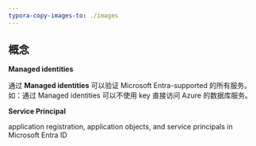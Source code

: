 ```yaml
---
typora-copy-images-to: ./images
---
```








## 概念

**Managed identities**

通过 **Managed identities** 可以验证 Microsoft Entra-supported 的所有服务。如：通过 Managed identities 可以不使用 key 直接访问 Azure 的数据库服务。

**Service Principal**

application registration, application objects, and service principals in Microsoft Entra ID
